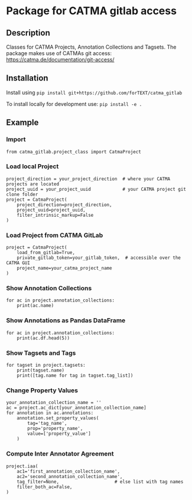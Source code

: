 # Package for CATMA gitlab access

## Description
Classes for CATMA Projects, Annotation Collections and Tagsets.
The package makes use of CATMAs git access: https://catma.de/documentation/git-access/

## Installation
Install using `pip install git+https://github.com/forTEXT/catma_gitlab`

To install locally for development use: `pip install -e .`

## Example

### Import

    from catma_gitlab.project_class import CatmaProject
    
### Load local Project
    
    project_direction = your_project_direction  # where your CATMA projects are located 
    project_uuid = your_project_uuid            # your CATMA project git clone folder 
    project = CatmaProject(
        project_direction=project_direction,
        project_uuid=project_uuid,
        filter_intrinsic_markup=False
    )

### Load Project from CATMA GitLab

    project = CatmaProject(
        load_from_gitlab=True,
        private_gitlab_token=your_gitlab_token,  # accessible over the CATMA GUI
        project_name=your_catma_project_name
    )

    
### Show Annotation Collections
    
    for ac in project.annotation_collections:
        print(ac.name)
        
### Show Annotations as Pandas DataFrame

    for ac in project.annotation_collections:
        print(ac.df.head(5))
        
### Show Tagsets and Tags
    for tagset in project.tagsets:
        print(tagset.name)
        print([tag.name for tag in tagset.tag_list])
        
### Change Property Values
    your_annotation_collection_name = ''
    ac = project.ac_dict[your_annotation_collection_name]
    for annotation in ac.annotations:
        annotation.set_property_values(
            tag='tag_name',
            prop='property_name',
            value=['property_value']
        )
        
### Compute Inter Annotator Agreement
    project.iaa(
        ac1='first_annotation_collection_name',
        ac2='second_annotation_collection_name',
        tag_filter=None,                     # else list with tag names
        filter_both_ac=False,
    )
        
    
    